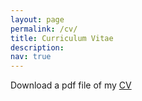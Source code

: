 ```yaml
---
layout: page
permalink: /cv/
title: Curriculum Vitae
description: 
nav: true
---
```


Download a pdf file of my [CV](https://drive.google.com/file/d/1N8TgeMvfV0YtdrAHb4WzuXnwVlqEnXWv/view?usp=sharing)


<!-- <embed src="https://drive.google.com/file/d/1N8TgeMvfV0YtdrAHb4WzuXnwVlqEnXWv/view?usp=sharing" width="600px" height="500px" />  -->

<!-- <object data="https://drive.google.com/file/d/1N8TgeMvfV0YtdrAHb4WzuXnwVlqEnXWv/view?usp=sharing" type="application/pdf" width="600" height="500"> <a href="https://drive.google.com/file/d/1N8TgeMvfV0YtdrAHb4WzuXnwVlqEnXWv/view?usp=sharing">test.pdf</a></object>   -->


<!-- <iframe src="https://drive.google.com/file/d/1N8TgeMvfV0YtdrAHb4WzuXnwVlqEnXWv/view?usp=sharing" style="width:600px; height:500px;"></iframe>  -->